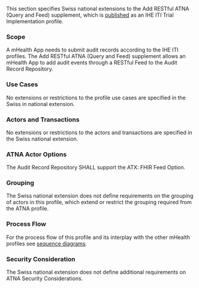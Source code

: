 This section specifies Swiss national extensions to the Add RESTful ATNA (Query and Feed) supplement, which is [published](https://www.ihe.net/uploadedFiles/Documents/ITI/IHE_ITI_Suppl_RESTful-ATNA.pdf) as an IHE ITI Trial Implementation profile.

###	Scope  
A mHealth App needs to submit audit records according to the IHE ITI profiles. The Add RESTful ATNA (Query and Feed) supplement allows an mHealth App to add audit events through a RESTful Feed to the Audit Record Repository.

###	Use Cases  
No extensions or restrictions to the profile use cases are specified in the Swiss in national extension.

### Actors and Transactions  
No extensions or restrictions to the actors and transactions are specified in the Swiss national extension. 

### ATNA Actor Options
The Audit Record Repository SHALL support the ATX: FHIR Feed Option.

### Grouping 
The Swiss national extension does not define requirements on the grouping of actors in this profile, which extend or restrict the grouping required from the ATNA profile.

### Process Flow
For the process flow of this profile and its interplay with the other mHealth profiles see [sequence diagrams](sequencediagrams.html). 

### Security Consideration
The Swiss national extension does not define additional requirements on ATNA Security Considerations.
